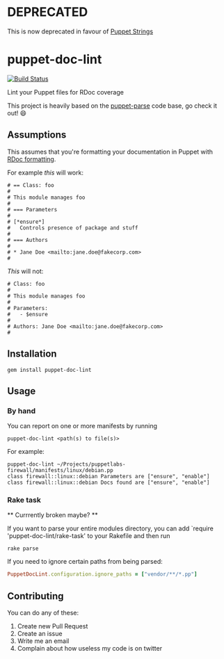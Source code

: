 # DEPRECATED

This is now deprecated in favour of [Puppet Strings](https://github.com/puppetlabs/puppetlabs-strings)

# puppet-doc-lint
[![Build Status](https://travis-ci.org/petems/puppet-doc-lint.png?branch=master)](https://travis-ci.org/petems/puppet-doc-lint)

Lint your Puppet files for RDoc coverage

This project is heavily based on the [puppet-parse](https://github.com/johanek/puppet-parse) code base, go check it out! :smile:

## Assumptions

This assumes that you're formatting your documentation in Puppet with [RDoc formatting](http://rdoc.sourceforge.net/doc/).

For example _this_ will work:

```Rdoc
# == Class: foo
#
# This module manages foo
#
# === Parameters
#
# [*ensure*]
#   Controls presence of package and stuff
#
# === Authors
#
# * Jane Doe <mailto:jane.doe@fakecorp.com>
#
```

_This_ will not:

```
# Class: foo
#
# This module manages foo
#
# Parameters:
# 	- $ensure
#
# Authors: Jane Doe <mailto:jane.doe@fakecorp.com>
#
```

## Installation

    gem install puppet-doc-lint

## Usage

### By hand

You can report on one or more manifests by running

    puppet-doc-lint <path(s) to file(s)>

For example:
  
```
puppet-doc-lint ~/Projects/puppetlabs-firewall/manifests/linux/debian.pp
class firewall::linux::debian Parameters are ["ensure", "enable"]
class firewall::linux::debian Docs found are ["ensure", "enable"]
```

### Rake task

** Currrently broken maybe? **

If you want to parse your entire modules directory, you can add
`require 'puppet-doc-lint/rake-task' to your Rakefile and then run

    rake parse

If you need to ignore certain paths from being parsed:

``` ruby
PuppetDocLint.configuration.ignore_paths = ["vendor/**/*.pp"]
```

## Contributing

You can do any of these:

1. Create new Pull Request
2. Create an issue
3. Write me an email
4. Complain about how useless my code is on twitter


